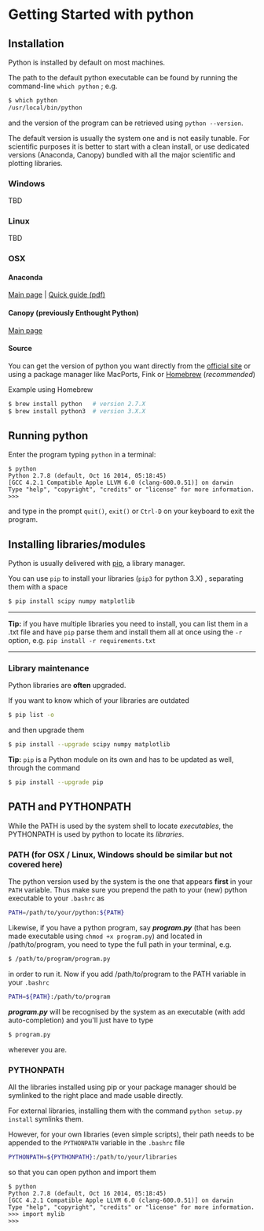 # Getting Started with python

## Installation

Python is installed by default on most machines.

The path to the default python executable can be found by running the command-line
`which python` ; e.g.
```bash
$ which python
/usr/local/bin/python
```
and the version of the program can be retrieved using `python --version`.

The default version is usually the system one and is not easily tunable.
For scientific purposes it is better to start with a clean install, or use dedicated versions (Anaconda, Canopy) bundled with all the major scientific and plotting libraries.

### Windows
TBD

### Linux
TBD

### OSX

#### Anaconda

[Main page](https://store.continuum.io/cshop/anaconda/) | [Quick guide (pdf)](https://store.continuum.io/static/img/Anaconda-Quickstart.pdf)

#### Canopy (previously Enthought Python)

[Main page](https://www.enthought.com/products/canopy/)

#### Source

You can get the version of python you want directly from the [official site](https://www.python.org/downloads/) or using a package manager like MacPorts, Fink or [Homebrew](http://brew.sh/) (_recommended_)

Example using Homebrew
```bash
$ brew install python   # version 2.7.X
$ brew install python3  # version 3.X.X
```

## Running python

Enter the program typing `python` in a terminal:
```
$ python
Python 2.7.8 (default, Oct 16 2014, 05:18:45)
[GCC 4.2.1 Compatible Apple LLVM 6.0 (clang-600.0.51)] on darwin
Type "help", "copyright", "credits" or "license" for more information.
>>>
```
and type in the prompt `quit()`, `exit()` or `Ctrl-D` on your keyboard to exit the program.


## Installing libraries/modules

Python is usually delivered with [pip](https://pip.pypa.io/en/latest/), a library manager.

You can use `pip` to install your libraries (`pip3` for python 3.X) , separating them with a space
```bash
$ pip install scipy numpy matplotlib
```
----

__Tip:__ if you have multiple libraries you need to install, you can list them in a .txt file and have `pip` parse them and install them all at once using the `-r` option, e.g.
```pip install -r requirements.txt```

----


### Library maintenance

Python libraries are __often__ upgraded.

If you want to know which of your libraries are outdated
```bash
$ pip list -o
```
and then upgrade them
```bash
$ pip install --upgrade scipy numpy matplotlib
```

__Tip:__ `pip` is a Python module on its own and has to be updated as well, through the command
```bash
$ pip install --upgrade pip
```

## PATH and PYTHONPATH

While the PATH is used by the system shell to locate _executables_, the PYTHONPATH is used by python to locate its _libraries_.

### PATH (for OSX / Linux, Windows should be similar but not covered here)
The python version used by the system is the one that appears __first__ in your `PATH` variable.
Thus make sure you prepend the path to your (new) python executable to your `.bashrc` as

```bash
PATH=/path/to/your/python:${PATH}
```

Likewise, if you have a python program, say ___program.py___ (that has been made executable using `chmod +x program.py`) and located in /path/to/program, you need to type the full path in your terminal, e.g.

```bash
$ /path/to/program/program.py
```

in order to run it.
Now if you add /path/to/program to the PATH variable in your `.bashrc`

```bash
PATH=${PATH}:/path/to/program
```

___program.py___ will be recognised by the system as an executable (with add auto-completion) and you'll just have to type

```bash
$ program.py
```

wherever you are.

### PYTHONPATH

All the libraries installed using pip or your package manager should be symlinked to the right place and made usable directly.

For external libraries, installing them with the command `python setup.py install` symlinks them.

However, for your own libraries (even simple scripts), their path needs to be appended to the `PYTHONPATH` variable in the `.bashrc` file

```bash
PYTHONPATH=${PYTHONPATH}:/path/to/your/libraries
```

so that you can open python and import them
```
$ python
Python 2.7.8 (default, Oct 16 2014, 05:18:45)
[GCC 4.2.1 Compatible Apple LLVM 6.0 (clang-600.0.51)] on darwin
Type "help", "copyright", "credits" or "license" for more information.
>>> import mylib
>>>
```

